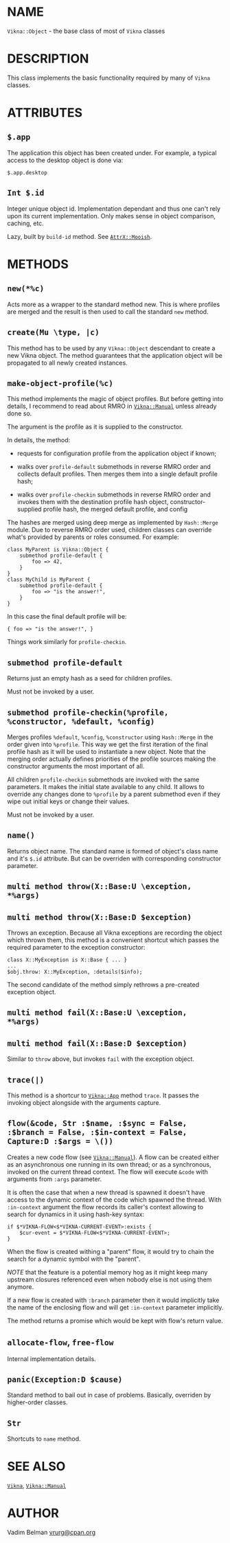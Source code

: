NAME
====

`Vikna::Object` - the base class of most of `Vikna` classes

DESCRIPTION
===========



This class implements the basic functionality required by many of `Vikna` classes.

ATTRIBUTES
==========



`$.app`
-------

The application this object has been created under. For example, a typical access to the desktop object is done via:

    $.app.desktop

`Int $.id`
----------

Integer unique object id. Implementation dependant and thus one can't rely upon its current implementation. Only makes sense in object comparison, caching, etc.

Lazy, built by `build-id` method. See [`AttrX::Mooish`](https://modules.raku.org/dist/AttrX::Mooish:cpan:VRURG).

METHODS
=======



`new(*%c)`
----------

Acts more as a wrapper to the standard method new. This is where profiles are merged and the result is then used to call the standard `new` method.

`create(Mu \type, |c)`
----------------------

This method has to be used by any `Vikna::Object` descendant to create a new Vikna object. The method guarantees that the application object will be propagated to all newly created instances.

`make-object-profile(%c)`
-------------------------

This method implements the magic of object profiles. But before getting into details, I recommend to read about RMRO in [`Vikna::Manual`](https://github.com/vrurg/raku-Vikna/blob/v0.0.3/docs/md/Vikna/Manual.md) unless already done so.

The argument is the profile as it is supplied to the constructor.

In details, the method:

  * requests for configuration profile from the application object if known;

  * walks over `profile-default` submethods in reverse RMRO order and collects default profiles. Then merges them into a single default profile hash;

  * walks over `profile-checkin` submethods in reverse RMRO order and invokes them with the destination profile hash object, constructor-supplied profile hash, the merged default profile, and config

The hashes are merged using deep merge as implemented by `Hash::Merge` module. Due to reverse RMRO order used, children classes can override what's provided by parents or roles consumed. For example:

    class MyParent is Vikna::Object {
        submethod profile-default {
            foo => 42,
        }
    }
    class MyChild is MyParent {
        submethod profile-default {
            foo => "is the answer!",
        }
    }

In this case the final default profile will be:

    { foo => "is the answer!", }

Things work similarly for `profile-checkin`.

`submethod profile-default`
---------------------------

Returns just an empty hash as a seed for children profiles.

Must not be invoked by a user.

`submethod profile-checkin(%profile, %constructor, %default, %config)`
----------------------------------------------------------------------

Merges profiles `%default`, `%config`, `%constructor` using `Hash::Merge` in the order given into `%profile`. This way we get the first iteration of the final profile hash as it will be used to instantiate a new object. Note that the merging order actually defines priorities of the profile sources making the constructor arguments the most important of all.

All children `profile-checkin` submethods are invoked with the same parameters. It makes the initial state available to any child. It allows to override any changes done to `%profile` by a parent submethod even if they wipe out initial keys or change their values.

Must not be invoked by a user.

`name()`
--------

Returns object name. The standard name is formed of object's class name and it's `$.id` attribute. But can be overriden with corresponding constructor parameter.

`multi method throw(X::Base:U \exception, *%args)`
--------------------------------------------------

`multi method throw(X::Base:D $exception)`
------------------------------------------

Throws an exception. Because all Vikna exceptions are recording the object which thrown them, this method is a convenient shortcut which passes the required parameter to the exception constructor:

    class X::MyException is X::Base { ... }
    ...
    $obj.throw: X::MyException, :details($info);

The second candidate of the method simply rethrows a pre-created exception object.

`multi method fail(X::Base:U \exception, *%args)`
-------------------------------------------------

`multi method fail(X::Base:D $exception)`
-----------------------------------------

Similar to `throw` above, but invokes `fail` with the exception object.

`trace(|)`
----------

This method is a shortcur to [`Vikna::App`](https://github.com/vrurg/raku-Vikna/blob/v0.0.3/docs/md/Vikna/App.md) method `trace`. It passes the invoking object alongside with the arguments capture.

`flow(&code, Str :$name, :$sync = False, :$branch = False, :$in-context = False, Capture:D :$args = \())`
---------------------------------------------------------------------------------------------------------

Creates a new code flow (see [`Vikna::Manual`](https://github.com/vrurg/raku-Vikna/blob/v0.0.3/docs/md/Vikna/Manual.md)). A flow can be created either as an asynchronous one running in its own thread; or as a synchronous, invoked on the current thread context. The flow will execute `&code` with arguments from `:args` parameter.

It is often the case that when a new thread is spawned it doesn't have access to the dynamic context of the code which spawned the thread. With `:in-context` argument the flow records its caller's context allowing to search for dynamics in it using hash-key syntax:

    if $*VIKNA-FLOW<$*VIKNA-CURRENT-EVENT>:exists {
        $cur-event = $*VIKNA-FLOW<$*VIKNA-CURRENT-EVENT>;
    }

When the flow is created withing a "parent" flow, it would try to chain the search for a dynamic symbol with the "parent".

*NOTE* that the feature is a potential memory hog as it might keep many upstream closures referenced even when nobody else is not using them anymore.

If a new flow is created with `:branch` parameter then it would implicitly take the name of the enclosing flow and will get `:in-context` parameter implicitly.

The method returns a promise which would be kept with flow's return value.

`allocate-flow`, `free-flow`
----------------------------

Internal implementation details.

`panic(Exception:D $cause)`
---------------------------

Standard method to bail out in case of problems. Basically, overriden by higher-order classes.

`Str`
-----

Shortcuts to `name` method.

SEE ALSO
========

[`Vikna`](https://github.com/vrurg/raku-Vikna/blob/v0.0.3/docs/md/Vikna.md), [`Vikna::Manual`](https://github.com/vrurg/raku-Vikna/blob/v0.0.3/docs/md/Vikna/Manual.md)

AUTHOR
======



Vadim Belman <vrurg@cpan.org>

